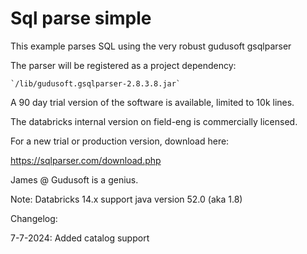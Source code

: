 # Sql parse simple

This example parses SQL using the very robust gudusoft gsqlparser

The parser will be registered as a project dependency:

    `/lib/gudusoft.gsqlparser-2.8.3.8.jar`

A 90 day trial version of the software is available, limited to 10k lines.

The databricks internal version on field-eng is commercially licensed.

For a new trial or production version, download here:

https://sqlparser.com/download.php

James @ Gudusoft is a genius.

Note: Databricks 14.x support java version 52.0 (aka 1.8)

Changelog:

7-7-2024: Added catalog support
